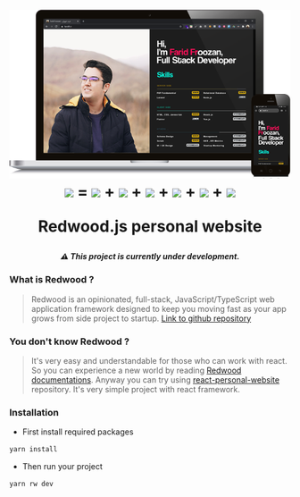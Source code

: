 
<br/>
<h1 align="center">

<br/><br/>
<img  src="https://raw.githubusercontent.com/faridfr/react-personal-website/master/public/github/readme.png">
<br/>
<img  src="https://d33wubrfki0l68.cloudfront.net/72b0d56596a981835c18946d6c4f8a968b08e694/82254/images/logo.svg" width="50"> =
<img  src="https://redwoodjs.com/images/3p-logos/react.svg" width="50"> +
<img  src="https://redwoodjs.com/images/3p-logos/graphql.svg" width="50"> +
<img  src="https://redwoodjs.com/images/3p-logos/prisma.svg" width="50"> +
<img  src="https://redwoodjs.com/images/3p-logos/typescript.svg" width="50"> +
<img  src="https://redwoodjs.com/images/3p-logos/jest.svg" width="50"> +
<img  src="https://redwoodjs.com/images/3p-logos/storybook.svg" width="50">

 <b>Redwood.js personal website</b>
<br/>
</h1>
<h5 align="center">
⚠️ This project is currently under development.
</h5>



### What is Redwood ?
> Redwood is an opinionated, full-stack, JavaScript/TypeScript web application framework designed to keep you moving fast as your app grows from side project to startup. [Link to github repository](https://github.com/redwoodjs/redwood)

### You don't know Redwood ?
> It's very easy and understandable for those who can work with react. So you can experience a new world by reading [Redwood documentations](https://redwoodjs.com/docs). Anyway you can try using [react-personal-website](https://github.com/faridfr/react-personal-website) repository. It's very simple project with react framework.

### Installation

- First install required packages
```javascript
yarn install
```

- Then run your project
```javascript
yarn rw dev
```
